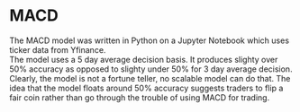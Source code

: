 # MACD
The MACD model was written in Python on a Jupyter Notebook which uses ticker data from Yfinance. <br> The model uses a 5 day average decision basis. It produces slighty over 50% accuracy as opposed to slighty under 50% for 3 day average decision. <br> Clearly, the model is not a fortune teller, no scalable model can do that. The idea that the model floats around 50% accuracy suggests traders to flip a fair coin rather than go through the trouble of using MACD for trading.
